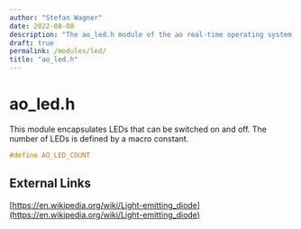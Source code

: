 ```yaml
---
author: "Stefan Wagner"
date: 2022-08-08
description: "The ao_led.h module of the ao real-time operating system."
draft: true
permalink: /modules/led/
title: "ao_led.h"
---
```


# ao_led.h

This module encapsulates LEDs that can be switched on and off. The number of LEDs is defined by a macro constant.

```c
#define AO_LED_COUNT
```

## External Links

[https://en.wikipedia.org/wiki/Light-emitting_diode](https://en.wikipedia.org/wiki/Light-emitting_diode)
